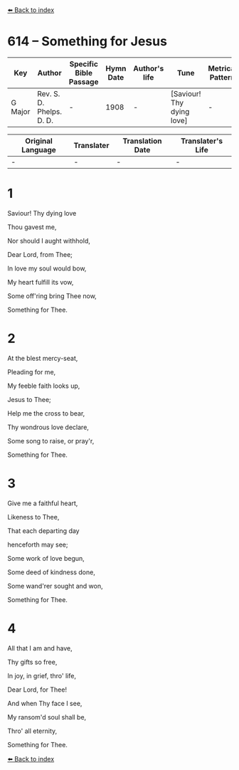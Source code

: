 [⬅️ Back to index](../README.md)

# 614 – Something for Jesus

Key | Author   | Specific Bible Passage     |Hymn Date |Author's life |Tune |Metrical Pattern   |Composer/Source
-- | --------- | ---------------------------|----------|--------------|-----|-------------------|-------------  
G Major |Rev. S. D. Phelps. D. D.  |- |1908 |- |[Saviour!  Thy dying love] |- |Rev. Robert Lowry

Original Language | Translater | Translation Date   | Translater's Life  
----------------- | --------- | --------------------|-------------     
\- |- |- |-




# 1

Saviour!  Thy dying love 

Thou gavest me,

Nor should I aught withhold, 

Dear Lord, from Thee;

In love my soul would bow,

My heart fulfill its vow,

Some off'ring bring Thee now,

Something for Thee.



# 2

At the blest mercy-seat, 

Pleading for me,

My feeble faith looks up, 

Jesus to Thee;

Help me the cross to bear,

Thy wondrous love declare,

Some song to raise, or pray'r,

Something for Thee.



# 3

Give me a faithful heart,

Likeness to Thee,

That each departing day 

henceforth may see;

Some work of love begun,

Some deed of kindness done,

Some wand'rer sought and won,

Something for Thee.



# 4

All that I am and have, 

Thy gifts so free,

In joy, in grief, thro' life, 

Dear Lord, for Thee!

And when Thy face I see, 

My ransom'd soul shall be,

Thro' all eternity,

Something for Thee.

[⬅️ Back to index](../README.md)
